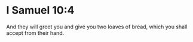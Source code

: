 # I Samuel 10:4

And they will greet you and give you two loaves of bread, which you shall accept from their hand.

